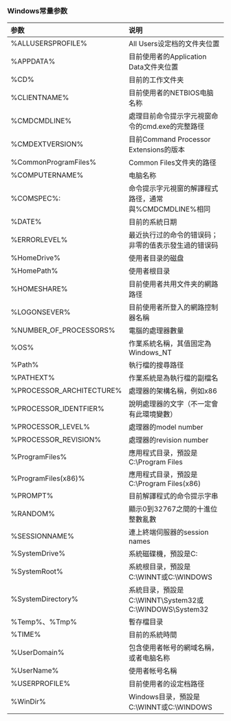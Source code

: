 ### Windows常量参数

| 参数                     | 说明                                                   |
| :----------------------- | :----------------------------------------------------- |
| %ALLUSERSPROFILE%        | All Users设定档的文件夹位置                            |
| %APPDATA%                | 目前使用者的Application Data文件夹位置                 |
| %CD%                     | 目前的工作文件夹                                       |
| %CLIENTNAME%             | 目前使用者的NETBIOS电脑名称                            |
| %CMDCMDLINE%             | 處理目前命令提示字元視窗命令的cmd.exe的完整路径        |
| %CMDEXTVERSION%          | 目前Command Processor Extensions的版本                 |
| %CommonProgramFiles%     | Common Files文件夹的路径                               |
| %COMPUTERNAME%           | 电脑名称                                               |
| %COMSPEC%:               | 命令提示字元視窗的解譯程式路径，通常與%CMDCMDLINE%相同 |
| %DATE%                   | 目前的系統日期                                         |
| %ERRORLEVEL%             | 最近执行过的命令的错误码；非零的值表示發生過的错误码   |
| %HomeDrive%              | 使用者目录的磁盘                                       |
| %HomePath%               | 使用者根目录                                           |
| %HOMESHARE%              | 目前使用者共用文件夹的網路路径                         |
| %LOGONSEVER%             | 目前使用者所登入的網路控制器名稱                       |
| %NUMBER_OF_PROCESSORS%   | 電腦的處理器數量                                       |
| %OS%                     | 作業系統名稱，其值固定為Windows_NT                     |
| %Path%                   | 執行檔的搜尋路径                                       |
| %PATHEXT%                | 作業系統是為執行檔的副檔名                             |
| %PROCESSOR_ARCHITECTURE% | 處理器的架構名稱，例如x86                              |
| %PROCESSOR_IDENTFIER%    | 說明處理器的文字（不一定會有此環境變數）               |
| %PROCESSOR_LEVEL%        | 處理器的model number                                   |
| %PROCESSOR_REVISION%     | 處理器的revision number                                |
| %ProgramFiles%           | 應用程式目录，預設是C:\Program Files                   |
| %ProgramFiles(x86)%      | 應用程式目录，預設是C:\Program Files(x86)              |
| %PROMPT%                 | 目前解譯程式的命令提示字串                             |
| %RANDOM%                 | 顯示0到32767之間的十進位整數亂數                       |
| %SESSIONNAME%            | 連上終端伺服器的session names                          |
| %SystemDrive%            | 系統磁碟機，預設是C:                                   |
| %SystemRoot%             | 系統根目录，預設是C:\WINNT或C:\WINDOWS                 |
| %SystemDirectory%        | 系統目录，預設是C:\WINNT\System32或C:\WINDOWS\System32 |
| %Temp%、%Tmp%            | 暫存檔目录                                             |
| %TIME%                   | 目前的系統時間                                         |
| %UserDomain%             | 包含使用者帐号的網域名稱，或者电脑名称                 |
| %UserName%               | 使用者帐号名稱                                         |
| %USERPROFILE%            | 目前使用者的设定档路径                                 |
| %WinDir%                 | Windows目录，預設是C:\WINNT或C:\WINDOWS                |

